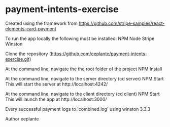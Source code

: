 # payment-intents-exercise

Created using the framework from https://github.com/stripe-samples/react-elements-card-payment

To run the app locally the following must be installed:
NPM
Node
Stripe
Winston

Clone the repository (https://github.com/eeplante/payment-intents-exercise.git)

At the command line, navigate the the root folder of the project
NPM Install

At the command line, navigate to the server directory (cd server)
NPM Start
This will start the server at http://localhost:4242/

At the command line, navigate to the client directory (cd client)
NPM Start
This will launch the app at http://localhost:3000/

Every successful payment logs to 'combined.log' using winston 3.3.3

Author
eeplante
